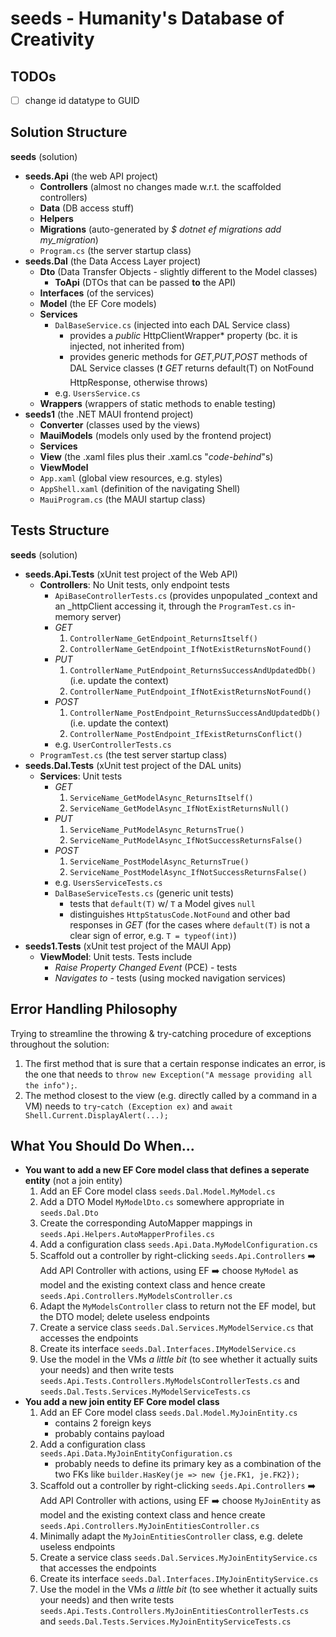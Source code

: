 # seeds - Humanity's Database of Creativity
## TODOs
- [ ] change id datatype to GUID
## Solution Structure
**seeds** (solution)
- **seeds.Api** (the web API project)
  - **Controllers**
    (almost no changes made w.r.t. the scaffolded controllers)
  - **Data** (DB access stuff)
  - **Helpers**
  - **Migrations** (auto-generated by *$ dotnet ef migrations add my_migration*)
  - `Program.cs` (the server startup class)
- **seeds.Dal** (the Data Access Layer project)
  - **Dto** (Data Transfer Objects - slightly different to the Model classes)
    - **ToApi** (DTOs that can be passed **to** the API)
  - **Interfaces** (of the services)
  - **Model** (the EF Core models)
  - **Services**
    - `DalBaseService.cs` (injected into each DAL Service class)
      - provides a *public* HttpClientWrapper* property (bc. it is injected, not inherited from)
      - provides generic methods for *GET*,*PUT*,*POST* methods of DAL Service classes (:exclamation: *GET* returns default(T) on NotFound HttpResponse, otherwise throws)
    - e.g. `UsersService.cs`
  - **Wrappers** (wrappers of static methods to enable testing)
- **seeds1** (the .NET MAUI frontend project)
  - **Converter** (classes used by the views)
  - **MauiModels** (models only used by the frontend project)
  - **Services**
  - **View** (the .xaml files plus their .xaml.cs "*code-behind*"s)
  - **ViewModel**
  - `App.xaml` (global view resources, e.g. styles)
  - `AppShell.xaml` (definition of the navigating Shell)
  - `MauiProgram.cs` (the MAUI startup class)
 
## Tests Structure
**seeds** (solution)
- **seeds.Api.Tests** (xUnit test project of the Web API)
  - **Controllers**: No Unit tests, only endpoint tests
    - `ApiBaseControllerTests.cs` (provides unpopulated _context and an _httpClient accessing it, through the `ProgramTest.cs` in-memory server)
    - *GET*
      1. `ControllerName_GetEndpoint_ReturnsItself()`
      2. `ControllerName_GetEndpoint_IfNotExistReturnsNotFound()`
    - *PUT*
      1. `ControllerName_PutEndpoint_ReturnsSuccessAndUpdatedDb()` (i.e. update the context)
      2. `ControllerName_PutEndpoint_IfNotExistReturnsNotFound()`
    - *POST*
      1. `ControllerName_PostEndpoint_ReturnsSuccessAndUpdatedDb()` (i.e. update the context)
      2. `ControllerName_PostEndpoint_IfExistReturnsConflict()`
    - e.g. `UserControllerTests.cs`
  - `ProgramTest.cs` (the test server startup class)
- **seeds.Dal.Tests** (xUnit test project of the DAL units)
  - **Services**: Unit tests
    - *GET*
      1. `ServiceName_GetModelAsync_ReturnsItself()`
      2. `ServiceName_GetModelAsync_IfNotExistReturnsNull()`
    - *PUT*
      1. `ServiceName_PutModelAsync_ReturnsTrue()`
      2. `ServiceName_PutModelAsync_IfNotSuccessReturnsFalse()`
    - *POST*
      1. `ServiceName_PostModelAsync_ReturnsTrue()`
      2. `ServiceName_PostModelAsync_IfNotSuccessReturnsFalse()`
    - e.g. `UsersServiceTests.cs`
    - `DalBaseServiceTests.cs` (generic unit tests)
      - tests that `default(T)` w/ `T` a Model gives `null`
      - distinguishes `HttpStatusCode.NotFound` and other bad responses in *GET* (for the cases where `default(T)` is not a clear sign of error, e.g. `T = typeof(int)`)
- **seeds1.Tests** (xUnit test project of the MAUI App)
  - **ViewModel**: Unit tests. Tests include
    - *Raise Property Changed Event* (PCE) - tests
    - *Navigates to* - tests (using mocked navigation services)

## Error Handling Philosophy
Trying to streamline the throwing & try-catching procedure of exceptions throughout the solution:
1. The first method that is sure that a certain response indicates an error, is the one that needs to `throw new Exception("A message providing all the info");`.
2. The method closest to the view (e.g. directly called by a command in a VM) needs to `try`-`catch (Exception ex)` and `await Shell.Current.DisplayAlert(...);`

## What You Should Do When...
- **You want to add a new EF Core model class that defines a seperate entity** (not a join entity)
  1. Add an EF Core model class `seeds.Dal.Model.MyModel.cs`
  2. Add a DTO Model `MyModelDto.cs` somewhere appropriate in `seeds.Dal.Dto`
  3. Create the corresponding AutoMapper mappings in `seeds.Api.Helpers.AutoMapperProfiles.cs`
  4. Add a configuration class `seeds.Api.Data.MyModelConfiguration.cs`
  5. Scaffold out a controller by right-clicking `seeds.Api.Controllers` :arrow_right: Add API Controller with actions, using EF :arrow_right: choose `MyModel` as model and the existing context class and hence create `seeds.Api.Controllers.MyModelsController.cs`
  6. Adapt the `MyModelsController` class to return not the EF model, but the DTO model; delete useless endpoints
  7. Create a service class `seeds.Dal.Services.MyModelService.cs` that accesses the endpoints
  8. Create its interface `seeds.Dal.Interfaces.IMyModelService.cs`
  9. Use the model in the VMs *a little bit* (to see whether it actually suits your needs) and then write tests `seeds.Api.Tests.Controllers.MyModelsControllerTests.cs` and `seeds.Dal.Tests.Services.MyModelServiceTests.cs`
- **You add a new join entity EF Core model class**
  1. Add an EF Core model class `seeds.Dal.Model.MyJoinEntity.cs`
     - contains 2 foreign keys
     - probably contains payload
  2. Add a configuration class `seeds.Api.Data.MyJoinEntityConfiguration.cs`
     - probably needs to define its primary key as a combination of the two FKs like `builder.HasKey(je => new {je.FK1, je.FK2});`
  3. Scaffold out a controller by right-clicking `seeds.Api.Controllers` :arrow_right: Add API Controller with actions, using EF :arrow_right: choose `MyJoinEntity` as model and the existing context class and hence create `seeds.Api.Controllers.MyJoinEntitiesController.cs`
  4. Minimally adapt the `MyJoinEntitiesController` class, e.g. delete useless endpoints
  5. Create a service class `seeds.Dal.Services.MyJoinEntityService.cs` that accesses the endpoints
  6. Create its interface `seeds.Dal.Interfaces.IMyJoinEntityService.cs`
  7. Use the model in the VMs *a little bit* (to see whether it actually suits your needs) and then write tests `seeds.Api.Tests.Controllers.MyJoinEntitiesControllerTests.cs` and `seeds.Dal.Tests.Services.MyJoinEntityServiceTests.cs`
